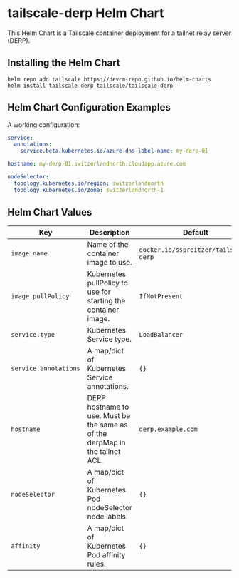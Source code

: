 # tailscale-derp Helm Chart

This Helm Chart is a Tailscale container deployment for a tailnet relay server (DERP).

## Installing the Helm Chart

```shell
helm repo add tailscale https://devcm-repo.github.io/helm-charts
helm install tailscale-derp tailscale/tailscale-derp
```

## Helm Chart Configuration Examples

A working configuration:

```yaml
service:
  annotations:
    service.beta.kubernetes.io/azure-dns-label-name: my-derp-01

hostname: my-derp-01.switzerlandnorth.cloudapp.azure.com

nodeSelector:
  topology.kubernetes.io/region: switzerlandnorth
  topology.kubernetes.io/zone: switzerlandnorth-1
```

## Helm Chart Values

| Key | Description | Default |
|---|---|---|
| `image.name` | Name of the container image to use. | `docker.io/sspreitzer/tailscale-derp` |
| `image.pullPolicy` | Kubernetes pullPolicy to use for starting the container image. | `IfNotPresent` |
| `service.type` | Kubernetes Service type. | `LoadBalancer` |
| `service.annotations` | A map/dict of Kubernetes Service annotations. | `{}` |
| `hostname` | DERP hostname to use. Must be the same as of the derpMap in the tailnet ACL. | `derp.example.com` |
| `nodeSelector` | A map/dict of Kubernetes Pod nodeSelector node labels. | `{}` |
| `affinity` | A map/dict of Kubernetes Pod affinity rules. | `{}` |
